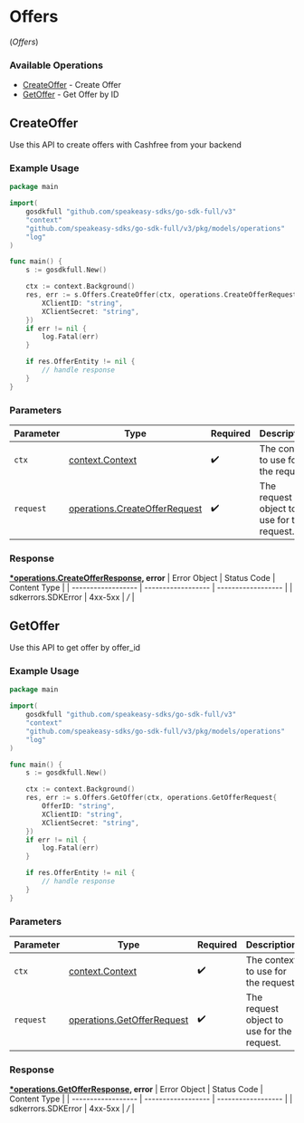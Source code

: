 # Offers
(*Offers*)

### Available Operations

* [CreateOffer](#createoffer) - Create Offer
* [GetOffer](#getoffer) - Get Offer by ID

## CreateOffer

Use this API to create offers with Cashfree from your backend

### Example Usage

```go
package main

import(
	gosdkfull "github.com/speakeasy-sdks/go-sdk-full/v3"
	"context"
	"github.com/speakeasy-sdks/go-sdk-full/v3/pkg/models/operations"
	"log"
)

func main() {
    s := gosdkfull.New()

    ctx := context.Background()
    res, err := s.Offers.CreateOffer(ctx, operations.CreateOfferRequest{
        XClientID: "string",
        XClientSecret: "string",
    })
    if err != nil {
        log.Fatal(err)
    }

    if res.OfferEntity != nil {
        // handle response
    }
}
```

### Parameters

| Parameter                                                                          | Type                                                                               | Required                                                                           | Description                                                                        |
| ---------------------------------------------------------------------------------- | ---------------------------------------------------------------------------------- | ---------------------------------------------------------------------------------- | ---------------------------------------------------------------------------------- |
| `ctx`                                                                              | [context.Context](https://pkg.go.dev/context#Context)                              | :heavy_check_mark:                                                                 | The context to use for the request.                                                |
| `request`                                                                          | [operations.CreateOfferRequest](../../pkg/models/operations/createofferrequest.md) | :heavy_check_mark:                                                                 | The request object to use for the request.                                         |


### Response

**[*operations.CreateOfferResponse](../../pkg/models/operations/createofferresponse.md), error**
| Error Object       | Status Code        | Content Type       |
| ------------------ | ------------------ | ------------------ |
| sdkerrors.SDKError | 4xx-5xx            | */*                |

## GetOffer

Use this API to get offer by offer_id

### Example Usage

```go
package main

import(
	gosdkfull "github.com/speakeasy-sdks/go-sdk-full/v3"
	"context"
	"github.com/speakeasy-sdks/go-sdk-full/v3/pkg/models/operations"
	"log"
)

func main() {
    s := gosdkfull.New()

    ctx := context.Background()
    res, err := s.Offers.GetOffer(ctx, operations.GetOfferRequest{
        OfferID: "string",
        XClientID: "string",
        XClientSecret: "string",
    })
    if err != nil {
        log.Fatal(err)
    }

    if res.OfferEntity != nil {
        // handle response
    }
}
```

### Parameters

| Parameter                                                                    | Type                                                                         | Required                                                                     | Description                                                                  |
| ---------------------------------------------------------------------------- | ---------------------------------------------------------------------------- | ---------------------------------------------------------------------------- | ---------------------------------------------------------------------------- |
| `ctx`                                                                        | [context.Context](https://pkg.go.dev/context#Context)                        | :heavy_check_mark:                                                           | The context to use for the request.                                          |
| `request`                                                                    | [operations.GetOfferRequest](../../pkg/models/operations/getofferrequest.md) | :heavy_check_mark:                                                           | The request object to use for the request.                                   |


### Response

**[*operations.GetOfferResponse](../../pkg/models/operations/getofferresponse.md), error**
| Error Object       | Status Code        | Content Type       |
| ------------------ | ------------------ | ------------------ |
| sdkerrors.SDKError | 4xx-5xx            | */*                |
